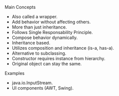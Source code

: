 Main Concepts

- Also called a wrapper.
- Add behavior without affecting others.
- More than just inheritance.
- Follows Single Responsability Principle.
- Compose behavior dynamically.
- Inheritance based.
- Utilizes composition and inheritance (is-a, has-a).
- Alternative to subclassing.
- Constructor requires instance from hierarchy.
- Original object can stay the same.

Examples

- java.io.InputStream.
- UI components (AWT, Swing).
